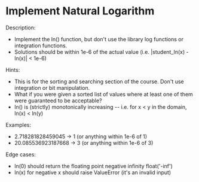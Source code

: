 # Implement Natural Logarithm

Description:
- Implement the ln() function, but don't use the library log functions or integration functions. 
- Solutions should be within 1e-6 of the actual value (i.e. |student_ln(x) - ln(x)| < 1e-6)

Hints:
- This is for the sorting and searching section of the course. Don't use integration or bit manipulation.
- What if you were given a sorted list of values where at least one of them were guaranteed to be acceptable?
- ln() is (strictly) monotonically increasing -- i.e. for x < y in the domain, ln(x) < ln(y)

Examples:
- 2.718281828459045 -> 1 (or anything within 1e-6 of 1)
- 20.085536923187668 -> 3 (or anything within 1e-6 of 3)

Edge cases:
- ln(0) should return the floating point negative infinity float('-inf')
- ln(x) for negative x should raise ValueError (it's an invalid input)
